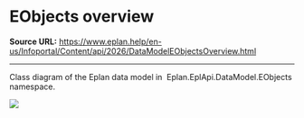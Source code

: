 # EObjects overview

**Source URL:** https://www.eplan.help/en-us/Infoportal/Content/api/2026/DataModelEObjectsOverview.html

---

Class diagram of the Eplan data model in  Eplan.EplApi.DataModel.EObjects  namespace.

![](graphs/DataModel_EObjects_Graph.PNG)